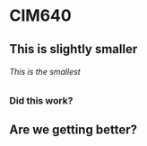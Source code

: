 # CIM640

## This is slightly smaller

###### This is the smallest

### Did this work?



## Are we getting better?